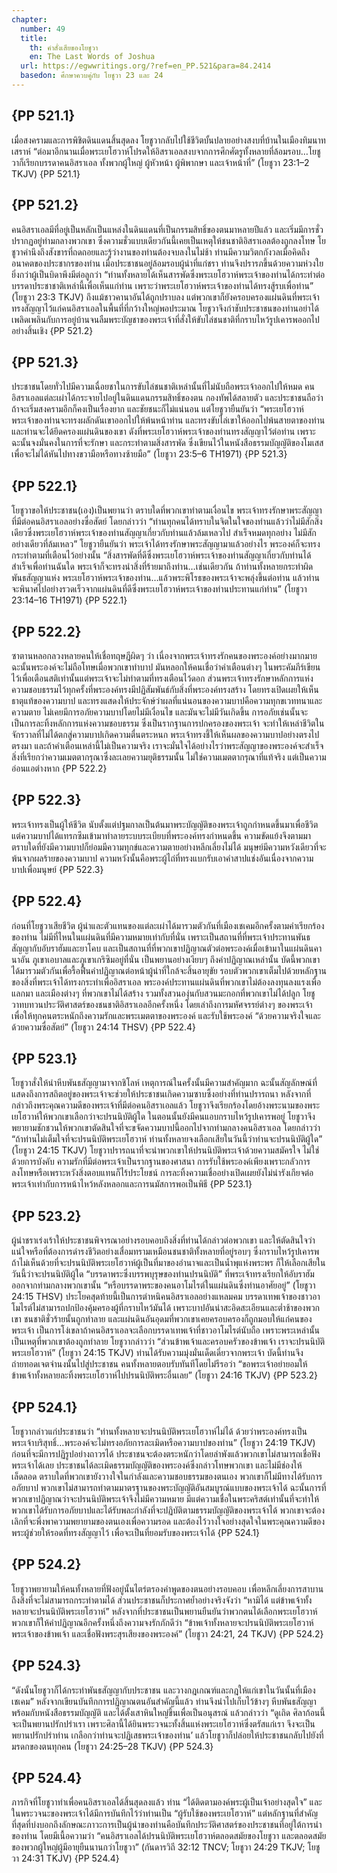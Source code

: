 ```yaml
---
chapter:
  number: 49
  title:
    th: คำสั่งเสียของโยชูวา
    en: The Last Words of Joshua
  url: https://egwwritings.org/?ref=en_PP.521&para=84.2414
  basedon: ศึกษาควบคู่กับ โยชูวา 23 และ 24
---
```


## {PP 521.1}

เมื่อสงครามและการพิชิตดินแดนสิ้นสุดลง โยชูวากลับไปใช้ชีวิตบั้นปลายอย่างสงบที่บ้านในเมืองทิมนาทเสราห์ “ต่อมาอีกนานเมื่อพระเยโฮวาห์โปรดให้อิสราเอลสงบจากการศึกศั​ตรู​ทั้งหลายที่​ล้อมรอบ…โยชู​วาก​็เรียกบรรดาคนอิสราเอล ทั้งพวกผู้​ใหญ่ ผู้​หัวหน้า ผู้พิพากษา และเจ้าหน้าที่” (โยชูวา 23:1–2 TKJV) {PP 521.1}

## {PP 521.2}

คนอิสราเอลมีที่อยู่เป็นหลักเป็นแหล่งในดินแดนที่เป็นกรรมสิทธิ์ของตนมาหลายปีแล้ว และเริ่มมีการชั่วปรากฏอยู่ท่ามกลางพวกเขา ซึ่งความชั่วแบบเดียวกันนี้เคยเป็นเหตุให้ชนชาติอิสราเอลต้องถูกลงโทษ โยชูวาคำนึงถึงสังขารที่ถดถอยและรู้ว่างานของท่านต้องจบลงในไม่ช้า ท่านมีความวิตกกังวลเมื่อคิดถึงอนาคตของประชากรของท่าน เมื่อประชาชนอยู่ล้อมรอบผู้นำที่แก่ชรา ท่านจึงปรารภขึ้นด้วยความห่วงใยยิ่งกว่าผู้เป็นบิดาพึงมีต่อลูกว่า “ท่านทั้งหลายได้​เห​็นสารพัดซึ่งพระเยโฮวาห์พระเจ้าของท่านได้กระทำต่อบรรดาประชาชาติ​เหล่านี้​เพื่อเห็นแก่​ท่าน เพราะว่าพระเยโฮวาห์พระเจ้าของท่านได้ทรงสู้รบเพื่อท่าน” (โยชูวา 23:3 TKJV) ถึงแม้ชาวคานาอันได้ถูกปราบลง แต่พวกเขาก็ยังครอบครองแผ่นดินที่พระเจ้าทรงสัญญาไว้แก่คนอิสราเอลในพื้นที่ที่กว้างใหญ่พอประมาณ โยชูวาจึงกำชับประชาชนของท่านอย่าได้เพลิดเพลินกับการอยู่บ้านจนลืมพระบัญชาของพระเจ้าที่สั่งให้ขับไล่ชนชาติที่กราบไหว้รูปเคารพออกไปอย่างสิ้นเชิง {PP 521.2}

## {PP 521.3}

ประชาชนโดยทั่วไปมีความเฉื่อยชาในการขับไล่ชนชาติเหล่านั้นที่ไม่นับถือพระเจ้าออกไปให้หมด คนอิสราเอลแต่ละเผ่าได้กระจายไปอยู่ในดินแดนกรรมสิทธิ์ของตน กองทัพได้สลายตัว และประชาชนถือว่าถ้าจะเริ่มสงครามอีกก็คงเป็นเรื่องยาก และชัยชนะก็ไม่แน่นอน แต่โยชูวายืนยันว่า “พระเยโฮวาห์พระเจ้าของท่านจะทรงผลักดันเขาออกไปให้พ้นหน้าท่าน และทรงขับไล่เขาให้ออกไปพ้นสายตาของท่าน และท่านจะได้ยึดครองแผ่นดินของเขา ดังที่พระเยโฮวาห์พระเจ้าของท่านทรงสัญญาไว้ต่อท่าน เพราะฉะนั้นจงมั่นคงในการที่จะรักษา และกระทำตามสิ่งสารพัด ซึ่งเขียนไว้ในหนังสือธรรมบัญญัติของโมเสส เพื่อจะไม่ได้หันไปทางขวามือหรือทางซ้ายมือ” (โยชูวา 23:5–6 TH1971) {PP 521.3}

## {PP 522.1}

โยชูวาขอให้ประชาชน(เอง)เป็นพยานว่า ตราบใดที่พวกเขาทำตามเงื่อนไข พระเจ้าทรงรักษาพระสัญญาที่มีต่อคนอิสราเอลอย่างซื่อสัตย์ โดยกล่าวว่า “ท่านทุกคนได้ทราบในจิตในใจของท่านแล้วว่าไม่มีสักสิ่งเดียวซึ่งพระเยโฮวาห์พระเจ้าของท่านสัญญาเกี่ยวกับท่านแล้วล้มเหลวไป สำเร็จหมดทุกอย่าง ไม่มีสักอย่างเดียวที่ล้มเหลว” โยชูวายืนยันว่า พระเจ้าได้ทรงรักษาพระสัญญามาแล้วอย่างไร พระองค์ก็จะทรงกระทำตามที่เตือนไว้อย่างนั้น “สิ่งสารพัดที่ดีซึ่งพระเยโฮวาห์พระเจ้าของท่านสัญญาเกี่ยวกับท่านได้สำเร็จเพื่อท่านฉันใด พระเจ้าก็จะทรงนำสิ่งที่ร้ายมาถึงท่าน…เช่นเดียวกัน ถ้าท่านทั้งหลายกระทำผิดพันธสัญญาแห่ง พระเยโฮวาห์พระเจ้าของท่าน…แล้วพระพิโรธของพระเจ้าจะพลุ่งขึ้นต่อท่าน แล้วท่านจะพินาศไปอย่างรวดเร็วจากแผ่นดินที่ดีซึ่งพระเยโฮวาห์พระเจ้าของท่านประทานแก่ท่าน” (โยชูวา 23:14–16 TH1971) {PP 522.1}

## {PP 522.2}

ซาตานหลอกลวงหลายคนให้เชื่อทฤษฎีผิดๆ ว่า เนื่องจากพระเจ้าทรงรักคนของพระองค์อย่างมากมาย ฉะนั้นพระองค์จะไม่ถือโทษเมื่อพวกเขาทำบาป มันหลอกให้คนเชื่อว่าคำเตือนต่างๆ ในพระคัมภีร์เขียนไว้เพื่อเตือนสติเท่านั้นแต่พระเจ้าจะไม่ทำตามที่ทรงเตือนไว้ดอก ส่วนพระเจ้าทรงรักษาหลักการแห่งความชอบธรรมไว้ทุกครั้งที่พระองค์ทรงมีปฏิสัมพันธ์กับสิ่งที่พระองค์ทรงสร้าง โดยทรงเปิดเผยให้เห็นธาตุแท้ของความบาป และทรงแสดงให้ประจักษ์ว่าผลที่แน่นอนของความบาปคือความทุกขเวททนาและความตาย ไม่เคยมีการอภัยความบาปโดยไม่มีเงื่อนไข และมันจะไม่มีวันเกิดขึ้น การอภัยเช่นนั้นจะเป็นการละทิ้งหลักการแห่งความชอบธรรม ซึ่งเป็นรากฐานการปกครองของพระเจ้า จะทำให้เหล่าชีวิตในจักรวาลที่ไม่ได้ตกสู่ความบาปเกิดความตื่นตระหนก พระเจ้าทรงชี้ให้เห็นผลของความบาปอย่างตรงไปตรงมา และถ้าคำเตือนเหล่านี้ไม่เป็นความจริง เราจะมั่นใจได้อย่างไรว่าพระสัญญาของพระองค์จะสำเร็จ สิ่งที่เรียกว่าความเมตตากรุณาซึ่งละเลยความยุติธรรมนั้น ไม่ใช่ความเมตตากรุณาที่แท้จริง แต่เป็นความอ่อนแอต่างหาก {PP 522.2}

## {PP 522.3}

พระเจ้าทรงเป็นผู้ให้ชีวิต นับตั้งแต่ปฐมกาลเป็นต้นมาพระบัญญัติของพระเจ้าถูกกำหนดขึ้นมาเพื่อชีวิต แต่ความบาปได้แทรกซึมเข้ามาทำลายระบบระเบียบที่พระองค์ทรงกำหนดขึ้น ความขัดแย้งจึงตามมา ตราบใดที่ยังมีความบาปก็ย่อมมีความทุกข์และความตายอย่างหลีกเลี่ยงไม่ได้ มนุษย์มีความหวังเดียวที่จะพ้นจากผลร้ายของความบาป ความหวังนั้นคือพระผู้ไถ่ที่ทรงแบกรับเอาคำสาปแช่งอันเนื่องจากความบาปเพื่อมนุษย์ {PP 522.3}

## {PP 522.4}

ก่อนที่โยชูวาเสียชีวิต ผู้นำและตัวแทนของแต่ละเผ่าได้มารวมตัวกันที่เมืองเชเคมอีกครั้งตามคำเรียกร้องของท่าน ไม่มีที่ไหนในแผ่นดินที่มีความหมายเท่ากับที่นั่น เพราะเป็นสถานที่ที่พระเจ้าประทานพันธสัญญากับอับราฮัมและยาโคบ และเป็นสถานที่ที่พวกเขาปฏิญาณตัวต่อพระองค์เมื่อเข้ามาในแผ่นดินคานาอัน ภูเขาเอบาลและภูเขาเกริซิมอยู่ที่นั่น เป็นพยานอย่างเงียบๆ ถึงคำปฏิญาณเหล่านั้น บัดนี้พวกเขาได้มารวมตัวกันเพื่อรื้อฟื้นคำปฏิญาณต่อหน้าผู้นำที่ใกล้จะสิ้นอายุขัย รอบตัวพวกเขาเต็มไปด้วยหลักฐานของสิ่งที่พระเจ้าได้ทรงกระทำเพื่ออิสราเอล พระองค์ประทานแผ่นดินที่พวกเขาไม่ต้องลงทุนลงแรงเพื่อแลกมา และเมืองต่างๆ ที่พวกเขาไม่ได้สร้าง รวมทั้งสวนองุ่นกับสวนมะกอกที่พวกเขาไม่ได้ปลูก โยชูวาทบทวนประวัติศาสตร์ของชนชาติอิสราเอลอีกครั้งหนึ่ง โดยเล่าถึงการมหัศจรรย์ต่างๆ ของพระเจ้า เพื่อให้ทุกคนตระหนักถึงความรักและพระเมตตาของพระองค์ และรับใช้พระองค์ “ด้วยความจริงใจและด้วยความซื่อสัตย์” (โยชูวา 24:14 THSV) {PP 522.4}

## {PP 523.1}

โยชูวาสั่งให้นำหีบพันธสัญญามาจากชิโลห์ เหตุการณ์ในครั้งนั้นมีความสำคัญมาก ฉะนั้นสัญลักษณ์ที่แสดงถึงการสถิตอยู่ของพระเจ้าจะช่วยให้ประชาชนเกิดความซาบซึ้งอย่างที่ท่านปรารถนา หลังจากที่กล่าวถึงพระคุณความดีของพระเจ้าที่มีต่อคนอิสราเอลแล้ว โยชูวาจึงเรียกร้องโดยอ้างพระนามของพระเยโฮวาห์ให้พวกเขาเลือกว่าจะปรนนิบัติผู้ใด ในตอนนั้นยังมีคนแอบกราบไหว้รูปเคารพอยู่ โยชูวาจึงพยายามชักชวนให้พวกเขาตัดสินใจที่จะขจัดความบาปนี้ออกไปจากท่ามกลางคนอิสราเอล โดยกล่าวว่า “ถ้าท่านไม่เต็มใจที่จะปรนนิบัติพระเยโฮวาห์ ท่านทั้งหลายจงเลือกเสียในวันนี้ว่าท่านจะปรนนิบัติผู้ใด” (โยชูวา 24:15 TKJV) โยชูวาปรารถนาที่จะนำพวกเขาให้ปรนนิบัติพระเจ้าด้วยความสมัครใจ ไม่ใช่ด้วยการบังคับ ความรักที่มีต่อพระเจ้าเป็นรากฐานของศาสนา การรับใช้พระองค์เพียงเพราะกลัวการลงโทษหรือเพราะหวังสิ่งตอบแทนก็ไร้ประโยชน์ การละทิ้งความเชื่ออย่างเปิดเผยยังไม่น่ารังเกียจต่อพระเจ้าเท่ากับการหน้าไหว้หลังหลอกและการนมัสการพอเป็นพิธี {PP 523.1}

## {PP 523.2}

ผู้นำชราเร่งเร้าให้ประชาชนพิจารณาอย่างรอบคอบถึงสิ่งที่ท่านได้กล่าวต่อพวกเขา และให้ตัดสินใจว่า แน่ใจหรือที่ต้องการดำรงชีวิตอย่างเสื่อมทรามเหมือนชนชาติทั้งหลายที่อยู่รอบๆ ซึ่งกราบไหว้รูปเคารพ ถ้าไม่เห็นด้วยที่จะปรนนิบัติพระเยโฮวาห์​ผู้เป็นที่มาของอำนาจและเป็นน้ำพุแห่งพระพร ก็ให้เลือกเสียในวันนี้ว่าจะปรนนิบัติผู้ใด “บรรดาพระซึ่งบรรพบุรุษของท่านปรนนิบัติ” ที่พระเจ้าทรงเรียกให้อับราฮัมออกจากท่ามกลางพวกเขานั้น “หรือบรรดาพระของคนอาโมไรต์ในแผ่นดินซึ่งท่านอาศัยอยู่” (โยชูวา 24:15 THSV) ประโยคสุดท้ายนี้เป็นการตำหนิคนอิสราเอลอย่างแหลมคม บรรดาเทพเจ้าของชาวอาโมไรต์ไม่สามารถปกป้องคุ้มครองผู้ที่กราบไหว้มันได้ เพราะบาปอันน่าสะอิดสะเอียนและต่ำช้าของพวกเขา ชนชาติชั่วร้ายนั้นถูกทำลาย และแผ่นดินอันอุดมที่พวกเขาเคยครอบครองก็ถูกมอบให้แก่คนของพระเจ้า เป็นการโง่เขลาถ้าคนอิสราเอลจะเลือกบรรดาเทพเจ้าที่ชาวอาโมไรต์นับถือ เพราะพระเหล่านั้นเป็นเหตุที่พวกเขาต้องถูกทำลาย โยชูวากล่าวว่า “​ส่วนข้าพเจ้าและครอบครัวของข้าพเจ้า เราจะปรนนิบั​ติ​พระเยโฮวาห์” (โยชูวา 24:15 TKJV) ท่านได้รับความมุ่งมั่นเด็ดเดี่ยวจากพระเจ้า บัดนี้ท่านจึงถ่ายทอดเจตจำนงนั้นไปสู่ประชาชน คนทั้งหลายตอบรับทันทีโดยไม่รีรอว่า “ขอพระเจ้าอย่ายอมให้ข้าพเจ้าทั้งหลายละทิ้งพระเยโฮวาห์ไปปรนนิบั​ติ​พระอื่นเลย” (โยชูวา 24:16 TKJV) {PP 523.2}

## {PP 524.1}

​โยชูวากล่าวแก่ประชาชนว่า “ท่านทั้งหลายจะปรนนิบัติพระเยโฮวาห์ไม่ได้ ด้วยว่าพระองค์ทรงเป็นพระเจ้าบริสุทธิ์…พระองค์​จะไม่ทรงอภัยการละเมิดหรือความบาปของท่าน” (โยชูวา 24:19 TKJV) ก่อนที่จะมีการปฏิรูปอย่างถาวรได้ ประชาชนจะต้องตระหนักว่าโดยลำพังแล้วพวกเขาไม่สามารถเชื่อฟังพระเจ้าได้เลย ประชาชนได้ละเมิดธรรมบัญญัติของพระองค์ซึ่งกล่าวโทษพวกเขา และไม่มีช่องให้เล็ดลอด ตราบใดที่พวกเขายังวางใจในกำลังและความชอบธรรมของตนเอง พวกเขาก็ไม่มีทางได้รับการอภัยบาป พวกเขาไม่สามารถทำตามมาตรฐานของพระบัญญัติอันสมบูรณ์แบบของพระเจ้าได้ ฉะนั้นการที่พวกเขาปฏิญาณว่าจะปรนนิบัติพระเจ้าจึงไม่มีความหมาย มีแต่ความเชื่อในพระคริสต์เท่านั้นที่จะทำให้พวกเขาได้รับการอภัยบาปและได้รับพละกำลังที่จะปฏิบัติตามธรรมบัญญัติของพระเจ้าได้ พวกเขาจะต้องเลิกที่จะพึ่งพาความพยายามของตนเองเพื่อความรอด และต้องไว้วางใจอย่างสุดใจในพระคุณความดีของพระผู้ช่วยให้รอดที่ทรงสัญญาไว้ เพื่อจะเป็นที่ยอมรับของพระเจ้าได้ {PP 524.1}

## {PP 524.2}

โยชูวาพยายามให้คนทั้งหลายที่ฟังอยู่นั้นไตร่ตรองคำพูดของตนอย่างรอบคอบ เพื่อหลีกเลี่ยงการสาบานถึงสิ่งที่จะไม่สามารถกระทำตามได้ ส่วนประชาชนก็ประกาศย้ำอย่างจริงจังว่า “หามิได้ แต่​ข้าพเจ้าทั้งหลายจะปรนนิบั​ติ​พระเยโฮวาห์” หลังจากที่ประชาชนเป็นพยานยืนยันว่าพวกตนได้เลือกพระเยโฮวาห์ พวกเขาก็ให้คำปฏิญาณอีกครั้งหนึ่งถึงความจงรักภักดีว่า “ข้าพเจ้าทั้งหลายจะปรนนิบั​ติ​พระเยโฮวาห์พระเจ้าของข้าพเจ้า และเชื่อฟังพระสุรเสียงของพระองค์” (โยชูวา 24:21, 24 TKJV) {PP 524.2}

## {PP 524.3}

“ดังนั้นโยชูวาก็ได้​กระทำพันธสัญญากับประชาชน และวางกฎเกณฑ์และกฎให้​แก่เขาในวันนั้นที่เมืองเชเคม” หลังจากเขียนบันทึกการปฏิญาณตนอันสำคัญนี้แล้ว ท่านจึงนำไปเก็บไว้ข้างๆ หีบพันธสัญญาพร้อมกับหนังสือธรรมบัญญัติ และได้ตั้งเสาหินใหญ่ขึ้นเพื่อเป็นอนุสรณ์ แล้วกล่าวว่า “​ดูเถิด ศิลาก้อนนี้จะเป็นพยานปรักปรำเรา เพราะศิลานี้ได้ยินพระวจนะทั้งสิ้นแห่งพระเยโฮวาห์ซึ่งตรัสแก่​เรา จึงจะเป็นพยานปรักปรำท่าน เกลือกว่าท่านจะปฏิเสธพระเจ้าของท่าน’ แล้วโยชูวาก็ปล่อยให้ประชาชนกลับไปยังที่มรดกของตนทุกคน (โยชูวา 24:25–28 TKJV) {PP 524.3}

## {PP 524.4}

ภารกิจที่โยชูวาทำเพื่อคนอิสราเอลได้สิ้นสุดลงแล้ว ท่าน “ได้ติดตามองค์พระผู้เป็นเจ้าอย่างสุดใจ” และในพระวจนะของพระเจ้าได้มีการบันทึกไว้ว่าท่านเป็น “ผู้รับใช้ของพระเยโฮวาห์” แต่หลักฐานที่สำคัญที่สุดที่บ่งบอกถึงลักษณะภาวะการเป็นผู้นำของท่านคือบันทึกประวัติศาสตร์ของประชาชนที่อยู่ใต้การนำของท่าน โดยมีเนื้อความว่า “คนอิสราเอลได้ปรนนิบัติพระเยโฮวาห์ตลอดสมัยของโยชูวา และตลอดสมัยของพวกผู้ใหญ่ผู้มีอายุยืนนานกว่าโยชูวา” (กันดารวิถี 32:12 TNCV; โยชูวา 24:29 TKJV; โยชูวา 24:31 TKJV) {PP 524.4}

